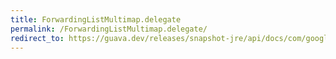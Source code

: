 ```yaml
---
title: ForwardingListMultimap.delegate
permalink: /ForwardingListMultimap.delegate/
redirect_to: https://guava.dev/releases/snapshot-jre/api/docs/com/google/common/collect/ForwardingListMultimap.html#delegate--
---
```

